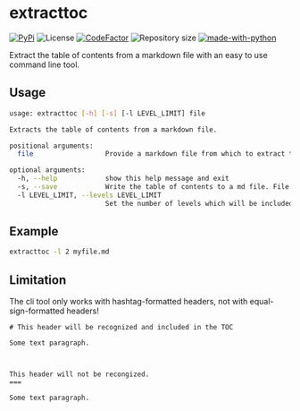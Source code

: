 # extracttoc

[![PyPi](https://img.shields.io/pypi/v/extracttoc?color=blue&style=plastic)](https://pypi.org/project/extracttoc/)
![License](https://img.shields.io/github/license/Cribbersix/markdown-toc-extract?style=plastic)
[![CodeFactor](https://www.codefactor.io/repository/github/cribbersix/markdown-toc-extract/badge?style=plastic)](https://www.codefactor.io/repository/github/cribbersix/markdown-toc-extract)
![Repository size](https://img.shields.io/github/repo-size/Cribbersix/markdown-toc-extract?style=plastic)
[![made-with-python](https://img.shields.io/badge/Made%20with-Python-1f425f.svg?style=plastic)](https://www.python.org/)


Extract the table of contents from a markdown file with an easy to use command line tool.

## Usage

```sh
usage: extracttoc [-h] [-s] [-l LEVEL_LIMIT] file

Extracts the table of contents from a markdown file.

positional arguments:
  file                  Provide a markdown file from which to extract the toc.

optional arguments:
  -h, --help            show this help message and exit
  -s, --save            Write the table of contents to a md file. File name will be: {input-file-name}-toc.md
  -l LEVEL_LIMIT, --levels LEVEL_LIMIT
                        Set the number of levels which will be included in the TOC.
```

## Example 

```sh
extracttoc -l 2 myfile.md
```



## Limitation

The cli tool only works with hashtag-formatted headers, not with equal-sign-formatted headers! 

```
# This header will be recognized and included in the TOC 

Some text paragraph. 



This header will not be recongized. 
=== 

Some text paragraph. 

```
